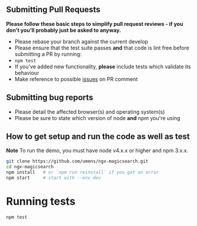 ## Submitting Pull Requests

**Please follow these basic steps to simplify pull request reviews - if you don't you'll probably just be asked to anyway.**

* Please rebase your branch against the current develop
* Please ensure that the test suite passes **and** that code is lint free before submitting a PR by running:
 * ```npm test```
* If you've added new functionality, **please** include tests which validate its behaviour
* Make reference to possible [issues](https://github.com/umens/ngx-magicsearch/issues) on PR comment

## Submitting bug reports

* Please detail the affected browser(s) and operating system(s)
* Please be sure to state which version of node **and** npm you're using

## How to get setup and run the code as well as test

**Note** To run the demo, you must have node v4.x.x or higher and npm 3.x.x.

```bash
git clone https://github.com/umens/ngx-magicsearch.git
cd ngx-magicsearch
npm install   # or `npm run reinstall` if you get an error
npm start     # start with --env dev
```

# Running tests

```bash
npm test
```
